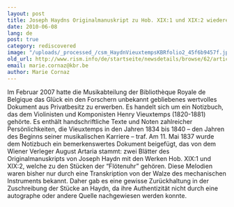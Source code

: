```yaml
---
layout: post
title: Joseph Haydns Originalmanuskript zu Hob. XIX:1 und XIX:2 wiederentdeckt (Bibliothèque Royale de Belgique, Brüssel)
date: 2010-06-08
lang: de
post: true
category: rediscovered
image: "/uploads/_processed_/csm_HaydnVieuxtempsKBRfolio2_45f6b9457f.jpg"
old_url: http://www.rism.info/de/startseite/newsdetails/browse/62/article/64/discovery-of-joseph-haydns-original-manuscript-for-the-pieces-hob-xix1-and-hob-xix2-royal-libr.html
email: marie.cornaz@kbr.be
author: Marie Cornaz
---
```



Im Februar 2007 hatte die Musikabteilung der Bibliothèque Royale de Belgique das Glück ein den Forschern unbekannt gebliebenes wertvolles Dokument aus Privatbesitz zu erwerben. Es handelt sich um ein Notizbuch, das dem Violinisten und Komponisten Henry Vieuxtemps (1820-1881) gehörte. Es enthält handschriftliche Texte und Noten zahlreicher Persönlichkeiten, die Vieuxtemps in den Jahren 1834 bis 1840 – den Jahren des Beginns seiner musikalischen Karriere – traf. Am 11. Mai 1837 wurde dem Notizbuch ein bemerkenswertes Dokument beigefügt, das von dem Wiener Verleger August Artaria stammt: zwei Blätter des Originalmanuskripts von Joseph Haydn mit den Werken Hob. XIX:1 und XIX:2, welche zu den Stücken der “Flötenuhr” gehören. Diese Melodien waren bisher nur durch eine Transkription von der Walze des mechanischen Instruments bekannt. Daher gab es eine gewisse Zurückhaltung in der Zuschreibung der Stücke an Haydn, da ihre Authentizität nicht durch eine autographe oder andere Quelle nachgewiesen werden konnte.